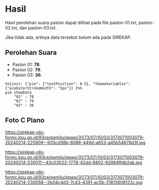 # Hasil

Hasil perolehan suara paslon dapat dilihat pada file paslon-01.txt, paslon-02.txt, dan paslon-03.txt.

Jika tidak ada, artinya data tersebut belum ada pada SIREKAP.

## Perolehan Suara

 * Paslon 01: **78**.
 * Paslon 02: **79**.
 * Paslon 03: **36**.

```mermaid
%%{init: {"pie": {"textPosition": 0.5}, "themeVariables": {"pieOuterStrokeWidth": "5px"}} }%%
pie showData
    "01" : 78
    "02" : 79
    "03" : 36
```
## Foto C Plano

https://sirekap-obj-formc.kpu.go.id/93ce/pemilu/ppwp/31/73/07/10/03/3173071003079-20240214-225909--933cd38b-6086-449d-a653-a45b54678d3f.jpg

https://sirekap-obj-formc.kpu.go.id/93ce/pemilu/ppwp/31/73/07/10/03/3173071003079-20240214-230011--43c03022-1778-42dd-8802-92984ffdb2eb.jpg

https://sirekap-obj-formc.kpu.go.id/93ce/pemilu/ppwp/31/73/07/10/03/3173071003079-20240214-230058--2b04c4d3-7c43-4391-ac5b-21813608122c.jpg
